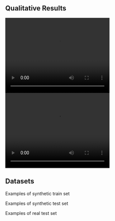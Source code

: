 ## Qualitative Results

<video src="input_depth.mp4" width="329" height="237" controls preload></video>
<video src="output_.mp4" width="329" height="237" controls preload></video>

## Datasets
Examples of synthetic train set


Examples of synthetic test set


Examples of real test set

